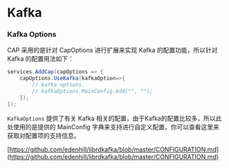 # Kafka


### Kafka Options

CAP 采用的是针对 CapOptions 进行扩展来实现 Kafka 的配置功能，所以针对 Kafka 的配置用法如下：

```cs
services.AddCap(capOptions => {
    capOptions.UseKafka(kafkaOption=>{
        // kafka options.
        // kafkaOptions.MainConfig.Add("", "");
    });
});
```

`KafkaOptions` 提供了有关 Kafka 相关的配置，由于Kafka的配置比较多，所以此处使用的是提供的 MainConfig 字典来支持进行自定义配置，你可以查看这里来获取对配置项的支持信息。

[https://github.com/edenhill/librdkafka/blob/master/CONFIGURATION.md](https://github.com/edenhill/librdkafka/blob/master/CONFIGURATION.md)


